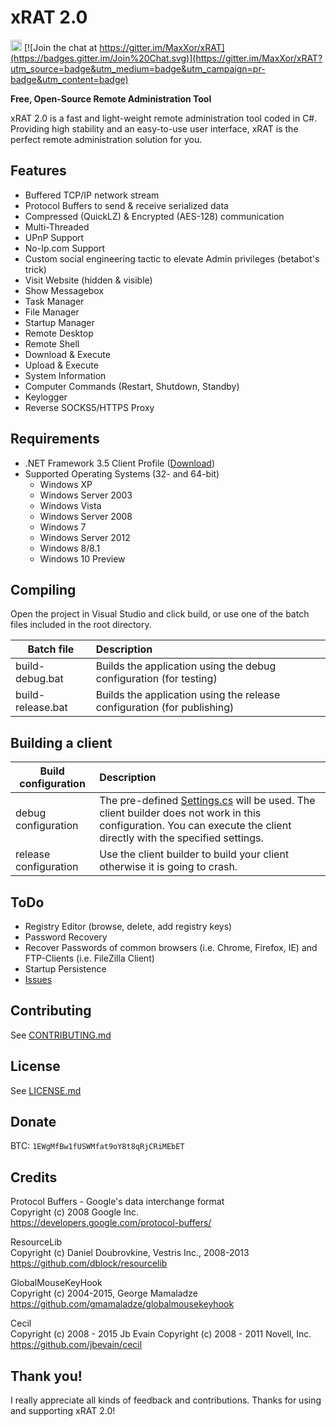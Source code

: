 xRAT 2.0
========
<a href="https://ci.appveyor.com/project/MaxXor/xrat"><image src="https://ci.appveyor.com/api/projects/status/na7hitbqx8327xr9?svg=true" height="18"></a> [![Join the chat at https://gitter.im/MaxXor/xRAT](https://badges.gitter.im/Join%20Chat.svg)](https://gitter.im/MaxXor/xRAT?utm_source=badge&utm_medium=badge&utm_campaign=pr-badge&utm_content=badge)

**Free, Open-Source Remote Administration Tool**

xRAT 2.0 is a fast and light-weight remote administration tool coded in C#. Providing high stability and an easy-to-use user interface, xRAT is the perfect remote administration solution for you.

Features
---
* Buffered TCP/IP network stream
* Protocol Buffers to send & receive serialized data
* Compressed (QuickLZ) & Encrypted (AES-128) communication
* Multi-Threaded
* UPnP Support
* No-Ip.com Support
* Custom social engineering tactic to elevate Admin privileges (betabot's trick)
* Visit Website (hidden & visible)
* Show Messagebox
* Task Manager
* File Manager
* Startup Manager
* Remote Desktop
* Remote Shell
* Download & Execute
* Upload & Execute
* System Information
* Computer Commands (Restart, Shutdown, Standby)
* Keylogger
* Reverse SOCKS5/HTTPS Proxy

Requirements
---
* .NET Framework 3.5 Client Profile ([Download](https://www.microsoft.com/en-US/download/details.aspx?id=14037))
* Supported Operating Systems (32- and 64-bit)
  * Windows XP
  * Windows Server 2003
  * Windows Vista
  * Windows Server 2008
  * Windows 7
  * Windows Server 2012
  * Windows 8/8.1
  * Windows 10 Preview

Compiling
---
Open the project in Visual Studio and click build, or use one of the batch files included in the root directory.

| Batch file        | Description
| ----------------- |:-------------
| build-debug.bat   | Builds the application using the debug configuration (for testing)
| build-release.bat | Builds the application using the release configuration  (for publishing)

Building a client
---
| Build configuration         | Description
| ----------------------------|:-------------
| debug configuration         | The pre-defined [Settings.cs](/Client/Config/Settings.cs) will be used. The client builder does not work in this configuration. You can execute the client directly with the specified settings.
| release configuration       | Use the client builder to build your client otherwise it is going to crash.

ToDo
---
* Registry Editor (browse, delete, add registry keys)
* Password Recovery
 * Recover Passwords of common browsers (i.e. Chrome, Firefox, IE) and FTP-Clients (i.e. FileZilla Client)
* Startup Persistence
* [Issues](https://github.com/MaxXor/xRAT/issues)

Contributing
---
See [CONTRIBUTING.md](/CONTRIBUTING.md)

License
---
See [LICENSE.md](/LICENSE.md)

Donate
---
BTC: `1EWgMfBw1fUSWMfat9oY8t8qRjCRiMEbET`

Credits
---
Protocol Buffers - Google's data interchange format  
Copyright (c) 2008 Google Inc.  
https://developers.google.com/protocol-buffers/

ResourceLib  
Copyright (c) Daniel Doubrovkine, Vestris Inc., 2008-2013  
https://github.com/dblock/resourcelib

GlobalMouseKeyHook  
Copyright (c) 2004-2015, George Mamaladze  
https://github.com/gmamaladze/globalmousekeyhook

Cecil  
Copyright (c) 2008 - 2015 Jb Evain Copyright (c) 2008 - 2011 Novell, Inc.  
https://github.com/jbevain/cecil

Thank you!
---
I really appreciate all kinds of feedback and contributions. Thanks for using and supporting xRAT 2.0!
